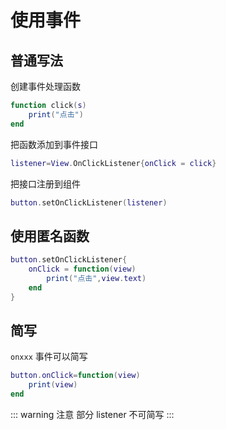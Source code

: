 # 使用事件
## 普通写法
创建事件处理函数
``` lua
function click(s)
    print("点击")
end
```

把函数添加到事件接口
``` lua
listener=View.OnClickListener{onClick = click}
```

把接口注册到组件
``` lua
button.setOnClickListener(listener)
```

## 使用匿名函数
``` lua
button.setOnClickListener{
    onClick = function(view)
        print("点击",view.text)
    end
}
```

## 简写
`onxxx` 事件可以简写
``` lua
button.onClick=function(view)
    print(view)
end
```
::: warning 注意
部分 listener 不可简写
:::
